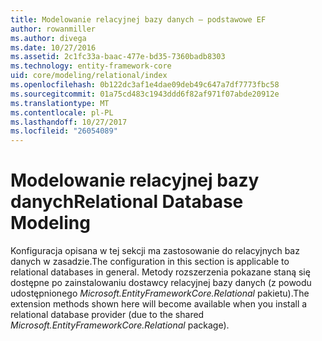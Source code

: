 ```yaml
---
title: Modelowanie relacyjnej bazy danych — podstawowe EF
author: rowanmiller
ms.author: divega
ms.date: 10/27/2016
ms.assetid: 2c1fc33a-baac-477e-bd35-7360badb8303
ms.technology: entity-framework-core
uid: core/modeling/relational/index
ms.openlocfilehash: 0b122dc3af1e4dae09deb49c647a7df7773fbc58
ms.sourcegitcommit: 01a75cd483c1943ddd6f82af971f07abde20912e
ms.translationtype: MT
ms.contentlocale: pl-PL
ms.lasthandoff: 10/27/2017
ms.locfileid: "26054089"
---
```

# <a name="relational-database-modeling"></a><span data-ttu-id="ddc39-102">Modelowanie relacyjnej bazy danych</span><span class="sxs-lookup"><span data-stu-id="ddc39-102">Relational Database Modeling</span></span>

<span data-ttu-id="ddc39-103">Konfiguracja opisana w tej sekcji ma zastosowanie do relacyjnych baz danych w zasadzie.</span><span class="sxs-lookup"><span data-stu-id="ddc39-103">The configuration in this section is applicable to relational databases in general.</span></span> <span data-ttu-id="ddc39-104">Metody rozszerzenia pokazane staną się dostępne po zainstalowaniu dostawcy relacyjnej bazy danych (z powodu udostępnionego *Microsoft.EntityFrameworkCore.Relational* pakietu).</span><span class="sxs-lookup"><span data-stu-id="ddc39-104">The extension methods shown here will become available when you install a relational database provider (due to the shared *Microsoft.EntityFrameworkCore.Relational* package).</span></span>
